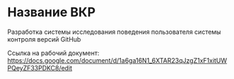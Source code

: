 # Название ВКР
Разработка системы исследования поведения пользователя системы контроля версий GitHub    

Ссылка на рабочий документ: https://docs.google.com/document/d/1a6ga16N1_6XTAR23qJzgZ1xF1xitUWPQeyZF33PDKC8/edit
